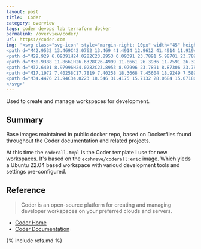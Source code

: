 ```yaml
---
layout: post
title:  Coder
category: overview
tags: coder devops lab terraform docker
permalink: /overview/coder/
url: https://coder.com
img: '<svg class="svg-icon" style="margin-right: 10px" width="45" height="31" viewBox="0 0 45 31" xmlns="http://www.w3.org/2000/svg">
<path d="M42.9532 13.469C42.0762 13.469 41.4914 12.9612 41.4914 11.919V5.93276C41.4914 2.1112 39.8966 0 35.7767 0H33.8629V4.03534H34.4477C36.069 4.03534 36.8399 4.91724 36.8399 6.49396V11.7854C36.8399 14.0836 37.5309 15.019 39.046 15.5C37.5309 15.9544 36.8399 16.9164 36.8399 19.2146C36.8399 20.5242 36.8399 21.8336 36.8399 23.1432C36.8399 24.2388 36.8399 25.3078 36.5475 26.4034C36.2552 27.419 35.7767 28.381 35.1122 29.2094C34.7401 29.6906 34.3148 30.0914 33.8364 30.4656V31H35.7501C39.87 31 41.4649 28.8888 41.4649 25.0672V19.081C41.4649 18.012 42.023 17.531 42.9267 17.531H44.0165V13.4956H42.9532V13.469Z"/>
<path d="M29.929 6.09391H24.0282C23.8953 6.09391 23.7891 5.98701 23.7891 5.85339V5.39909C23.7891 5.26547 23.8953 5.15857 24.0282 5.15857H29.9556C30.0884 5.15857 30.1948 5.26547 30.1948 5.39909V5.85339C30.1948 5.98701 30.0618 6.09391 29.929 6.09391Z"/>
<path d="M30.9388 11.8661H26.6328C26.4999 11.8661 26.3936 11.7591 26.3936 11.6255V11.1713C26.3936 11.0377 26.4999 10.9307 26.6328 10.9307H30.9388C31.0717 10.9307 31.1779 11.0377 31.1779 11.1713V11.6255C31.1779 11.7325 31.0717 11.8661 30.9388 11.8661Z"/>
<path d="M32.6401 8.97996H24.0282C23.8953 8.97996 23.7891 8.87306 23.7891 8.73944V8.28513C23.7891 8.1515 23.8953 8.04462 24.0282 8.04462H32.6135C32.7464 8.04462 32.8528 8.1515 32.8528 8.28513V8.73944C32.8528 8.84634 32.773 8.97996 32.6401 8.97996Z"/>
<path d="M17.1972 7.40258C17.7819 7.40258 18.3668 7.45604 18.9249 7.58966V6.49396C18.9249 4.94396 19.7223 4.03534 21.3171 4.03534H21.9019V0H19.9881C15.8682 0 14.2734 2.1112 14.2734 5.93276V7.91034C15.2037 7.58966 16.1872 7.40258 17.1972 7.40258Z"/>
<path d="M34.4476 21.94C34.0223 18.546 31.4175 15.7132 28.0684 15.0718C27.1381 14.8848 26.2078 14.858 25.3041 15.0184C25.2775 15.0184 25.2775 14.9916 25.2509 14.9916C23.789 11.9184 20.6527 9.88733 17.2504 9.88733C13.8481 9.88733 10.7383 11.865 9.24981 14.9382C9.22324 14.9382 9.22324 14.965 9.19665 14.965C8.23978 14.858 7.2829 14.9114 6.32602 15.152C3.03011 15.9537 0.531599 18.733 0.0797398 22.1002C0.0265799 22.4476 0 22.795 0 23.1158C0 24.1312 0.691078 25.0666 1.70111 25.2002C2.95037 25.3874 4.04014 24.4252 4.01357 23.196C4.01357 23.0088 4.01357 22.795 4.04014 22.608C4.25279 20.8976 5.5552 19.4546 7.25631 19.0537C7.78792 18.92 8.31951 18.8934 8.82454 18.9736C10.4459 19.1874 12.0407 18.3588 12.7318 16.9158C13.2368 15.8468 14.0342 14.9114 15.0974 14.4037C16.2669 13.8425 17.5959 13.7624 18.8186 14.19C20.0944 14.6442 21.0513 15.6062 21.6361 16.8088C22.2474 17.9848 22.5397 18.8132 23.8422 18.9736C24.3738 19.0537 25.8622 19.027 26.4205 19.0002C27.5102 19.0002 28.6 19.3744 29.3708 20.1494C29.8758 20.6838 30.2479 21.352 30.4074 22.1002C30.6466 23.3028 30.3543 24.5054 29.6366 25.414C29.1316 26.0554 28.4405 26.5364 27.6697 26.7502C27.2975 26.8572 26.9254 26.8838 26.5533 26.8838C26.3407 26.8838 26.0484 26.8838 25.7028 26.8838C24.6396 26.8838 22.3803 26.8838 20.6791 26.8838C19.5097 26.8838 18.5793 25.9486 18.5793 24.7726V20.8175V16.9425C18.5793 16.6218 18.3136 16.3546 17.9946 16.3546H17.1706C15.5492 16.3812 14.2468 18.1986 14.2468 20.1226C14.2468 22.0468 14.2468 27.1512 14.2468 27.1512C14.2468 29.2356 15.9213 30.9192 17.9946 30.9192C17.9946 30.9192 27.2179 30.8925 27.3507 30.8925C29.4771 30.6787 31.444 29.583 32.773 27.8994C34.1021 26.2692 34.7134 24.1312 34.4476 21.94Z"/>
</svg>'
---
```


Used to create and manage workspaces for development.

## Summary 

Base images maintained in public docker repo, based on Dockerfiles found throughout
the Coder documentation and related projects.

At this time the `coderall-tmpl` is the Coder template I use for new workspaces. It's
based on the `ecshreve/coderall:eric` image. Which yieds a Ubuntu 22.04 based workspace
with varioud development tools and settings pre-configured.

## Reference

> Coder is an open-source platform for creating and managing developer workspaces on your preferred clouds and servers.

- [Coder Home](https://coder.com)
- [Coder Documentation](https://coder.com/docs/v2/latest)

{% include refs.md %}